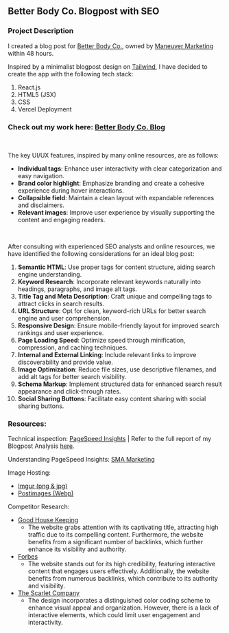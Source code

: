 ## **Better Body Co. Blogpost with SEO**

### Project Description

I created a blog post for [Better Body Co.](https://betterbody.co/), owned by [Maneuver Marketing](https://maneuvermarketing.com/) within 48 hours.
<br>

Inspired by a minimalist blogpost design on [Tailwind](https://www.tailwindawesome.com/resources/stablo/demo), I have decided to create the app with the following tech stack:

1. React.js
2. HTML5 (JSX)
3. CSS
4. Vercel Deployment

### Check out my work here: [Better Body Co. Blog](https://better-body-react.vercel.app/)
<br>

The key UI/UX features, inspired by many online resources, are as follows:

- **Individual tags**: Enhance user interactivity with clear categorization and easy navigation.
- **Brand color highlight**: Emphasize branding and create a cohesive experience during hover interactions.
- **Collapsible field**: Maintain a clean layout with expandable references and disclaimers.
- **Relevant images**: Improve user experience by visually supporting the content and engaging readers.
<br>

After consulting with experienced SEO analysts and online resources, we have identified the following considerations for an ideal blog post:
1. **Semantic HTML**: Use proper tags for content structure, aiding search engine understanding.
2. **Keyword Research**: Incorporate relevant keywords naturally into headings, paragraphs, and image alt tags.
3. **Title Tag and Meta Description**: Craft unique and compelling tags to attract clicks in search results.
4. **URL Structure**: Opt for clean, keyword-rich URLs for better search engine and user comprehension.
5. **Responsive Design**: Ensure mobile-friendly layout for improved search rankings and user experience.
6. **Page Loading Speed**: Optimize speed through minification, compression, and caching techniques.
7. **Internal and External Linking**: Include relevant links to improve discoverability and provide value.
8. **Image Optimization**: Reduce file sizes, use descriptive filenames, and add alt tags for better search visibility.
9. **Schema Markup**: Implement structured data for enhanced search result appearance and click-through rates.
10. **Social Sharing Buttons**: Facilitate easy content sharing with social sharing buttons.

### **Resources**:
Technical inspection: [PageSpeed Insights](https://pagespeed.web.dev/) | Refer to the full report of my Blogpost Analysis [here](https://pagespeed.web.dev/analysis/https-better-body-react-vercel-app/p05tnpg2bf?form_factor=mobile).

Understanding PageSpeed Insights: [SMA Marketing](https://www.youtube.com/watch?v=c5zSF1JQ1gs)

Image Hosting:

- [Imgur (png & jpg)](https://imgur.com/)
- [Postimages (Webp)](https://postimg.cc/)

Competitor Research: 
- [Good House Keeping](https://www.goodhousekeeping.com/health-products/g43371225/best-supplements-for-menopause/)
  - The website grabs attention with its captivating title, attracting high traffic due to its compelling content. Furthermore, the website benefits from a significant number of backlinks, which further enhance its visibility and authority.
- [Forbes](https://www.forbes.com/health/family/best-menopause-supplements/)
  - The website stands out for its high credibility, featuring interactive content that engages users effectively. Additionally, the website benefits from numerous backlinks, which contribute to its authority and visibility.
- [The Scarlet Company](https://thescarletcompany.com/blogs/articles/understanding-your-menstrual-health-taking-extra-care)
  - The design incorporates a distinguished color coding scheme to enhance visual appeal and organization. However, there is a lack of interactive elements, which could limit user engagement and interactivity.
<br>
